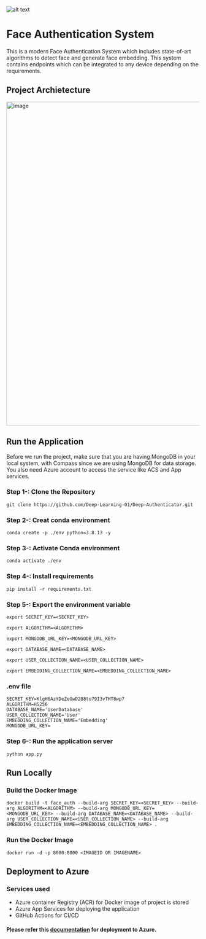 ![alt text](https://github.com/Rishav-hub/face_auth_dev/blob/b440f8d95722e3c26a917011a3f89c7aed7b711a/docs/68747470733a2f2f696e6575726f6e2e61692f696d616765732f696e6575726f6e2d6c6f676f2e706e67.png?raw=true)

# Face Authentication System

This is a modern Face Authentication System which includes state-of-art algorithms to detect face and generate face embedding. This system contains endpoints which can be integrated to any device depending on the requirements. 

## Project Archietecture
<img width="844" alt="image" src="https://user-images.githubusercontent.com/57321948/195135349-9888d9ea-af5d-4ee2-8aa4-1e57342add05.png">

## Run the Application
Before we run the project, make sure that you are having MongoDB in your local system, with Compass since we are using MongoDB for data storage. You also need Azure account to access the service like ACS and App services.

### Step 1-: Clone the Repository
```
git clone https://github.com/Deep-Learning-01/Deep-Authenticator.git
```

### Step 2-: Creat conda environment
```
conda create -p ./env python=3.8.13 -y
```

### Step 3-: Activate Conda environment
```
conda activate ./env
```

### Step 4-: Install requirements
```
pip install -r requirements.txt
```

### Step 5-: Export the environment variable
```
export SECRET_KEY=<SECRET_KEY>

export ALGORITHM=<ALGORITHM>

export MONGODB_URL_KEY=<MONGODB_URL_KEY>

export DATABASE_NAME=<DATABASE_NAME>

export USER_COLLECTION_NAME=<USER_COLLECTION_NAME>

export EMBEDDING_COLLECTION_NAME=<EMBEDDING_COLLECTION_NAME>
```
### .env file
```
SECRET_KEY=KlgH6AzYDeZeGwD288to79I3vTHT8wp7
ALGORITHM=HS256
DATABASE_NAME='UserDatabase'
USER_COLLECTION_NAME='User'
EMBEDDING_COLLECTION_NAME='Embedding'
MONGODB_URL_KEY=
```

### Step 6-: Run the application server
```
python app.py
```

## Run Locally

### Build the Docker Image
```
docker build -t face_auth --build-arg SECRET_KEY=<SECRET_KEY> --build-arg ALGORITHM=<ALGORITHM> --build-arg MONGODB_URL_KEY=<MONGODB_URL_KEY> --build-arg DATABASE_NAME=<DATABASE_NAME> --build-arg USER_COLLECTION_NAME=<USER_COLLECTION_NAME> --build-arg EMBEDDING_COLLECTION_NAME=<EMBEDDING_COLLECTION_NAME> . 
```

### Run the Docker Image

```
docker run -d -p 8000:8000 <IMAGEID OR IMAGENAME>
```
## Deployment to Azure

### Services used
- Azure container Registry (ACR) for Docker image of project is stored
- Azure App Services for deploying the application
- GitHub Actions for CI/CD

#### Please refer this [documentation](https://github.com/Rishav-hub/face_auth_dev/blob/main/docs/setup.md) for deployment to Azure.
